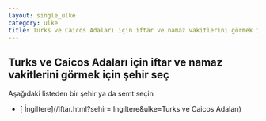 ```yaml
---
layout: single_ulke
category: ulke
title: Turks ve Caicos Adaları için iftar ve namaz vakitlerini görmek için şehir seç
---
```



## Turks ve Caicos Adaları için iftar ve namaz vakitlerini görmek için şehir seç

Aşağıdaki listeden bir şehir ya da semt seçin


* [ İngiltere](/iftar.html?sehir= Ingiltere&ulke=Turks ve Caicos Adaları)
